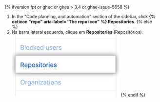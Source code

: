 {% ifversion fpt or ghec or ghes > 3.4 or ghae-issue-5658 %}
1. In the "Code planning, and automation" section of the sidebar, click **{% octicon "repo" aria-label="The repo icon" %} Repositories**.
{% else %}
1. Na barra lateral esquerda, clique em **Repositories** (Repositórios). ![Guia Repositories (Repositórios)](/assets/images/help/settings/repos-tab.png)
{% endif %}
